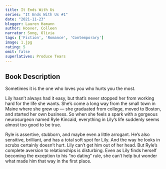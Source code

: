```yaml
---
title: It Ends With Us
series: "It Ends With Us #1"
date: "2021-11-23"
blogger: Lauren Hamann
author: Hoover, Colleen
narrator: Song, Olivia
tags: ['Fiction', 'Romance', 'Contemporary']
image: 1.jpg
rating: 5
omit: false
superlatives: Produce Tears
---
```



## Book Description

Sometimes it is the one who loves you who hurts you the most.

Lily hasn’t always had it easy, but that’s never stopped her from working hard for the life she wants. She’s come a long way from the small town in Maine where she grew up — she graduated from college, moved to Boston, and started her own business. So when she feels a spark with a gorgeous neurosurgeon named Ryle Kincaid, everything in Lily’s life suddenly seems almost too good to be true.

Ryle is assertive, stubborn, and maybe even a little arrogant. He’s also sensitive, brilliant, and has a total soft spot for Lily. And the way he looks in scrubs certainly doesn’t hurt. Lily can’t get him out of her head. But Ryle’s complete aversion to relationships is disturbing. Even as Lily finds herself becoming the exception to his “no dating” rule, she can’t help but wonder what made him that way in the first place.